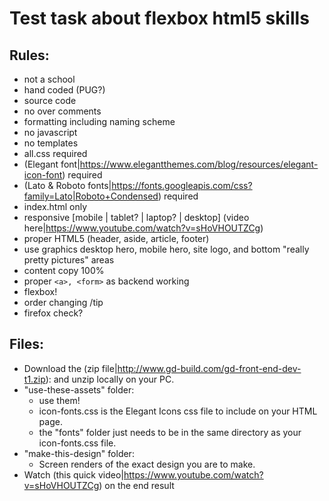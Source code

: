 # Test task about flexbox html5 skills

## Rules:

- not a school
- hand coded (PUG?)
- source code
- no over comments
- formatting including naming scheme
- no javascript
- no templates
- all.css required
- (Elegant font|https://www.elegantthemes.com/blog/resources/elegant-icon-font) required 
- (Lato & Roboto fonts|https://fonts.googleapis.com/css?family=Lato|Roboto+Condensed) required
- index.html only
- responsive [mobile | tablet? | laptop? | desktop] (video here|https://www.youtube.com/watch?v=sHoVHOUTZCg)
- proper HTML5 (header, aside, article, footer)
- use graphics desktop hero, mobile hero, site logo, and bottom "really pretty pictures" areas
- content copy 100%
- proper `<a>, <form>` as backend working
- flexbox!
- order changing /tip
- firefox check?

## Files:

- Download the (zip file|http://www.gd-build.com/gd-front-end-dev-t1.zip): and unzip locally on your PC.
- "use-these-assets" folder:
  - use them!
  - icon-fonts.css is the Elegant Icons css file to include on your HTML page.
  - the "fonts" folder just needs to be in the same directory as your icon-fonts.css file.
- "make-this-design" folder:
  - Screen renders of the exact design you are to make.
- Watch (this quick video|https://www.youtube.com/watch?v=sHoVHOUTZCg) on the end result


